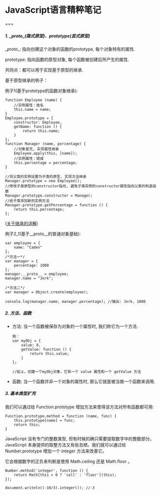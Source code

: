 # JavaScript语言精粹笔记

===

##### 1. \__proto__(隐式原型)、prototype(显式原型)
  
\__proto__: 指向创建这个对象的函数的prototype, 每个对象特有的属性.

prototype: 指向函数的原型对象, 每个函数被创建后所产生的属性.

共同点：都可以用于实现基于原型的继承.	

基于原型继承的例子：

例子1(基于prototype的函数对象继承):
	
	function Employee (name) {
		//实例属性：姓名
		this.name = name;
	}
	Employee.prototype = {
		constructor: Employee,
		getName: function () {
			return this.name;
		}
	};
	function Manager (name, percentage) {
		//对象冒充, 实现属性继承
		Employee.apply(this, [name]);
		//实例属性：提成
		this.percentage = percentage;
	}
	
	//将父类的实例设置为子类的原型, 实现方法继承
	Manager.prototype = new Employee();
	//修改子类原型的constructor指向, 避免子类实例的constructor属性指向父类的构造函数
	Manager.prototype.constructor = Manager;
	//给子类添加新的实例方法
	Manager.prototype.getPercentage = function () {
		return this.percentage;
	};			
([关于继承的详解](http://web.jobbole.com/85460/))
	
例子2_1(基于__proto__的普通对象基础):

	var employee = {
		name: "Caden"
	};
	/*方法一*/
	var manager = {
		percentage: 1000
	};
	manager.__proto__ = employee;
	manager.name = "Jerk";
	
	/*方法二*/
	var manager = Object.create(employee);
	
	console.log(manager.name, manager.percentage); //输出: Jerk, 1000

##### 2. 方法、函数

- 方法: 当一个函数被保存为对象的一个属性时, 我们称它为一个方法.

	  例：
	  var myObj = {
	      value: 0,
	      getValue: function () {
	          return this.value;
	      }
	  };
	  
	  //如上，创建一个myObj对象，它有一个 value 属性和一个 getValue 方法
			
- 函数: 当一个函数并非一个对象的属性时, 那么它就是被当做一个函数来调用.
			
##### 3. 基本类型扩充

我们可以通过给 Function.prototype 增加方法来使得该方法对所有函数都可用:

	Function.prototype.method = function (name, func) {
		this.prototype[name] = func;
		return this;
	}

JavaScript 没有专门的整数类型, 但有时候的确只需要提取数字中的整数部分。JavaScript 本身提供的取整方法又有些丑陋。我们就可以通过给 Number.prototype 增加一个 integer 方法来改善它。

它会根据数字的正负来判断是使用 Math.ceiling 还是 Math.floor 。
	
	Number.method('integer', function () {
		return Math[this < 0 ? 'cell' : 'floor'](this);
	});
	
	document.writeln((-10/3).integer()); //-3
		
			